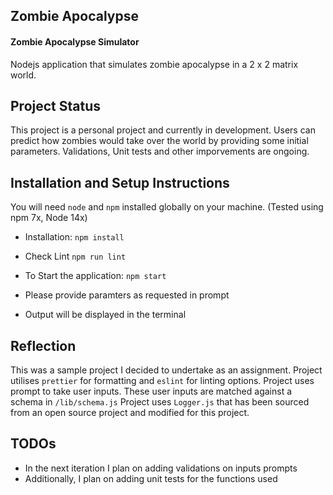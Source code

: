 ## Zombie Apocalypse

#### Zombie Apocalypse Simulator

Nodejs application that simulates zombie apocalypse in a 2 x 2 matrix world.

## Project Status

This project is a personal project and currently in development. Users can predict how zombies would take over the world by providing some initial parameters. Validations, Unit tests and other imporvements are ongoing.

## Installation and Setup Instructions

You will need `node` and `npm` installed globally on your machine.
(Tested using npm 7x, Node 14x)

- Installation: `npm install`

- Check Lint `npm run lint`

- To Start the application: `npm start`

- Please provide paramters as requested in prompt

- Output will be displayed in the terminal

## Reflection

This was a sample project I decided to undertake as an assignment.
Project utilises `prettier` for formatting and `eslint` for linting options.
Project uses prompt to take user inputs. These user inputs are matched against a schema in `/lib/schema.js`
Project uses `Logger.js` that has been sourced from an open source project and modified for this project.

## TODOs

- In the next iteration I plan on adding validations on inputs prompts
- Additionally, I plan on adding unit tests for the functions used